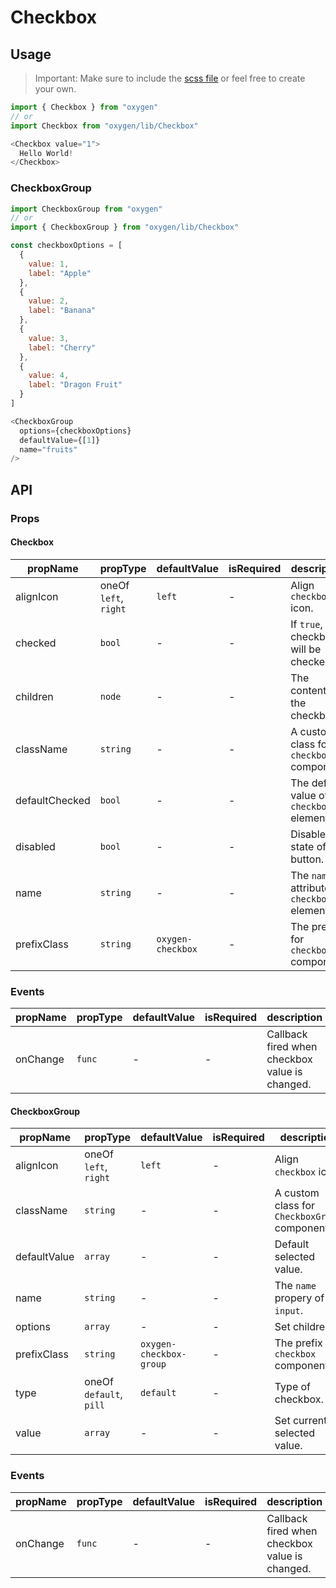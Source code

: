# Checkbox

## Usage
> Important: Make sure to include the [scss file](https://github.com/carwale/oxygen/blob/master/src/Checkbox/style/checkbox.scss) or feel free to create your own.
```js
import { Checkbox } from "oxygen"
// or
import Checkbox from "oxygen/lib/Checkbox"

<Checkbox value="1">
  Hello World!
</Checkbox>
```

### CheckboxGroup
```js
import CheckboxGroup from "oxygen"
// or
import { CheckboxGroup } from "oxygen/lib/Checkbox"

const checkboxOptions = [
  {
    value: 1,
    label: "Apple"
  },
  {
    value: 2,
    label: "Banana"
  },
  {
    value: 3,
    label: "Cherry"
  },
  {
    value: 4,
    label: "Dragon Fruit"
  }
]

<CheckboxGroup
  options={checkboxOptions}
  defaultValue={[1]}
  name="fruits"
/>
```

## API

### Props

#### Checkbox

| propName | propType | defaultValue | isRequired | description |
| -------- | -------- | ------------ | ---------- | ----------- |
| alignIcon | oneOf `left`, `right` | `left` | - | Align `checkbox` icon. |
| checked | `bool` | - | - | If `true`, the checkbox will be checked. |
| children | `node` | - | - | The content of the checkbox. |
| className | `string` | - | - | A custom class for `checkbox` component. |
| defaultChecked | `bool` | - | - | The default value of `checkbox` element. |
| disabled | `bool` | - | - | Disabled state of button. |
| name | `string` | - | - | The `name` attribute of `checkbox` element. |
| prefixClass | `string` | `oxygen-checkbox` | - | The prefix for `checkbox` component. |

### Events

| propName | propType | defaultValue | isRequired | description |
| -------- | -------- | ------------ | ---------- | ----------- |
| onChange | `func` | - | - | Callback fired when checkbox value is changed. |

#### CheckboxGroup

| propName | propType | defaultValue | isRequired | description |
| -------- | -------- | ------------ | ---------- | ----------- |
| alignIcon | oneOf `left`, `right` | `left` | - | Align `checkbox` icon. |
| className | `string` | - | - | A custom class for `CheckboxGroup` component. |
| defaultValue | `array` | - | - | Default selected value. |
| name | `string` | - | - | The `name` propery of all `input`. |
| options | `array` | - | - | Set children. |
| prefixClass | `string` | `oxygen-checkbox-group` | - | The prefix for `checkbox` component. |
| type | oneOf `default`, `pill` | `default` | - | Type of checkbox. |
| value | `array` | - | - | Set currently selected value. |

### Events

| propName | propType | defaultValue | isRequired | description |
| -------- | -------- | ------------ | ---------- | ----------- |
| onChange | `func` | - | - | Callback fired when checkbox value is changed. |
